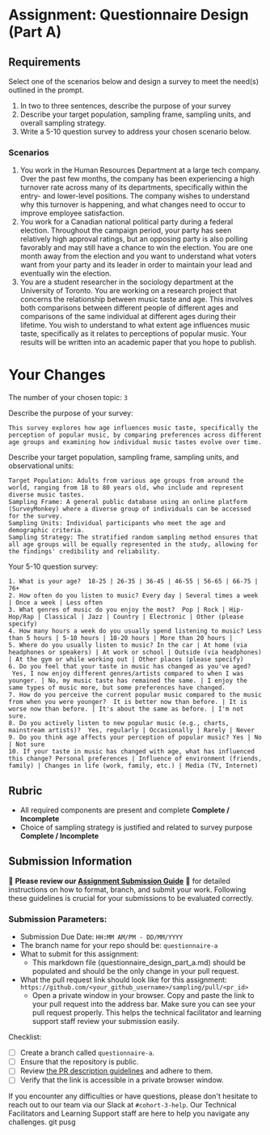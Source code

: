 # Assignment: Questionnaire Design (Part A)

## Requirements
Select one of the scenarios below and design a survey to meet the need(s) outlined in the prompt.

1.	In two to three sentences, describe the purpose of your survey
2.	Describe your target population, sampling frame, sampling units, and overall sampling strategy.
3.	Write a 5-10 question survey to address your chosen scenario below.


### Scenarios
1.	You work in the Human Resources Department at a large tech company. Over the past few months, the company has been experiencing a high turnover rate across many of its departments, specifically within the entry- and lower-level positions. The company wishes to understand why this turnover is happening, and what changes need to occur to improve employee satisfaction.
2.	You work for a Canadian national political party during a federal election. Throughout the campaign period, your party has seen relatively high approval ratings, but an opposing party is also polling favorably and may still have a chance to win the election. You are one month away from the election and you want to understand what voters want from your party and its leader in order to maintain your lead and eventually win the election.
3.	You are a student researcher in the sociology department at the University of Toronto. You are working on a research project that concerns the relationship between music taste and age. This involves both comparisons between different people of different ages and comparisons of the same individual at different ages during their lifetime. You wish to understand to what extent age influences music taste, specifically as it relates to perceptions of popular music. Your results will be written into an academic paper that you hope to publish.


# Your Changes

The number of your chosen topic: `3`

Describe the purpose of your survey:
```
This survey explores how age influences music taste, specifically the perception of popular music, by comparing preferences across different age groups and examining how individual music tastes evolve over time.
```

Describe your target population, sampling frame, sampling units, and observational units:
```
Target Population: Adults from various age groups from around the world, ranging from 18 to 80 years old, who include and represent diverse music tastes. 
Sampling Frame: A general public database using an online platform (SurveyMonkey) where a diverse group of individuals can be accessed for the survey.
Sampling Units: Individual participants who meet the age and demographic criteria.
Sampling Strategy: The stratified random sampling method ensures that all age groups will be equally represented in the study, allowing for the findings' credibility and reliability.
```

Your 5-10 question survey:
```
1. What is your age?  18-25 | 26-35 | 36-45 | 46-55 | 56-65 | 66-75 | 76+
2. How often do you listen to music? Every day | Several times a week | Once a week | Less often
3. What genres of music do you enjoy the most?  Pop | Rock | Hip-Hop/Rap | Classical | Jazz | Country | Electronic | Other (please specify)
4. How many hours a week do you usually spend listening to music? Less than 5 hours | 5-10 hours | 10-20 hours | More than 20 hours | 
5. Where do you usually listen to music? In the car | At home (via headphones or speakers) | At work or school | Outside (via headphones) | At the gym or while working out | Other places (please specify)
6. Do you feel that your taste in music has changed as you've aged?  Yes, I now enjoy different genres/artists compared to when I was younger. | No, my music taste has remained the same. | I enjoy the same types of music more, but some preferences have changed.
7. How do you perceive the current popular music compared to the music from when you were younger?  It is better now than before. | It is worse now than before. | It's about the same as before. | I'm not sure.
8. Do you actively listen to new popular music (e.g., charts, mainstream artists)?  Yes, regularly | Occasionally | Rarely | Never
9. Do you think age affects your perception of popular music? Yes | No | Not sure
10. If your taste in music has changed with age, what has influenced this change? Personal preferences | Influence of environment (friends, family) | Changes in life (work, family, etc.) | Media (TV, Internet)
```

## Rubric

-	All required components are present and complete **Complete / Incomplete**
-	Choice of sampling strategy is justified and related to survey purpose **Complete / Incomplete**

## Submission Information

🚨 **Please review our [Assignment Submission Guide](https://github.com/UofT-DSI/onboarding/blob/main/onboarding_documents/submissions.md)** 🚨 for detailed instructions on how to format, branch, and submit your work. Following these guidelines is crucial for your submissions to be evaluated correctly.

### Submission Parameters:
* Submission Due Date: `HH:MM AM/PM - DD/MM/YYYY`
* The branch name for your repo should be: `questionnaire-a`
* What to submit for this assignment:
    * This markdown file (questionnaire_design_part_a.md) should be populated and should be the only change in your pull request.
* What the pull request link should look like for this assignment: `https://github.com/<your_github_username>/sampling/pull/<pr_id>`
    * Open a private window in your browser. Copy and paste the link to your pull request into the address bar. Make sure you can see your pull request properly. This helps the technical facilitator and learning support staff review your submission easily.

Checklist:
- [ ] Create a branch called `questionnaire-a`.
- [ ] Ensure that the repository is public.
- [ ] Review [the PR description guidelines](https://github.com/UofT-DSI/onboarding/blob/main/onboarding_documents/submissions.md#guidelines-for-pull-request-descriptions) and adhere to them.
- [ ] Verify that the link is accessible in a private browser window.

If you encounter any difficulties or have questions, please don't hesitate to reach out to our team via our Slack at `#cohort-3-help`. Our Technical Facilitators and Learning Support staff are here to help you navigate any challenges.
git pusg